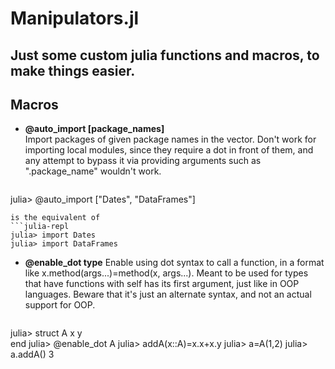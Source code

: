 # Manipulators.jl
Just some custom julia functions and macros, to make things easier.
---
## Macros
- **@auto_import [package_names]**   
  Import packages of given package names in the vector. Don't work for importing local modules, since they require a dot in front of them, and any attempt to bypass it via providing arguments such as ".package_name" wouldn't work.  
  ```julia-repl
julia> @auto_import ["Dates", "DataFrames"]
```
is the equivalent of
```julia-repl
julia> import Dates
julia> import DataFrames
```
- **@enable_dot type** 
  Enable using dot syntax to call a function, in a format like x.method(args...)=method(x, args...). Meant to be used for types that have functions with self has its first argument, just like in OOP languages. Beware that it's just an alternate syntax, and not an actual support for OOP.  
  ```julia-repl
julia> struct A
           x
           y   
       end
julia> @enable_dot A
julia> addA(x::A)=x.x+x.y
julia> a=A(1,2)
julia> a.addA()
3
```